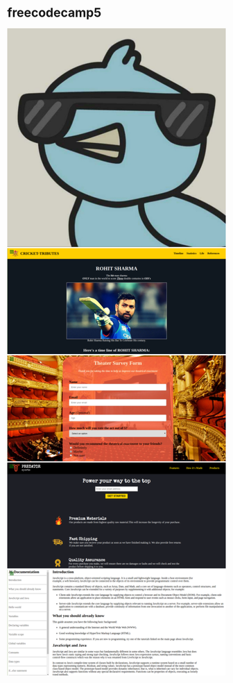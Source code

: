 # freecodecamp5
![](images/pfp.jpg)
![](images/fcc1.png)
![](images/fcc2.png)
![](images/fcc3.png)
![](images/fcc4.png)
